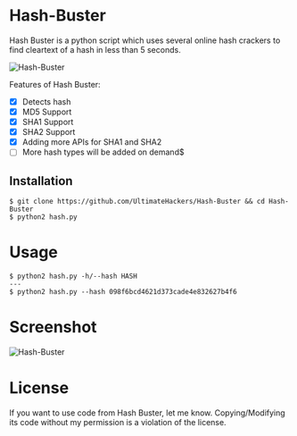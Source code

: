 # Hash-Buster
Hash Buster is a python script which uses several online hash crackers to find cleartext of a hash in less than 5 seconds.<br>

![Hash-Buster](https://i.hizliresim.com/MvRjJa.png)

Features of Hash Buster:
- [x] Detects hash
- [x] MD5 Support
- [x] SHA1 Support
- [x] SHA2 Support
- [x] Adding more APIs for SHA1 and SHA2
- [ ] More hash types will be added on demand$

## Installation
```
$ git clone https://github.com/UltimateHackers/Hash-Buster && cd Hash-Buster
$ python2 hash.py

```

# Usage
```
$ python2 hash.py -h/--hash HASH
---
$ python2 hash.py --hash 098f6bcd4621d373cade4e832627b4f6
```

# Screenshot
![Hash-Buster](https://i.hizliresim.com/mkR0zP.png)

# License
If you want to use code from Hash Buster, let me know.
Copying/Modifying its code without my permission is a violation of the license.
